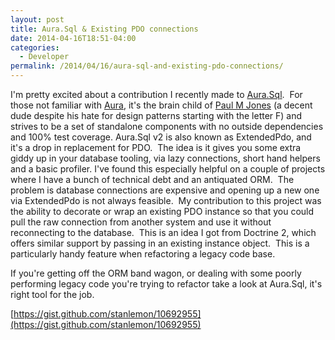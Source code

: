 ```yaml
---
layout: post
title: Aura.Sql & Existing PDO connections
date: 2014-04-16T18:51-04:00
categories:
  - Developer
permalink: /2014/04/16/aura-sql-and-existing-pdo-connections/
---
```

I'm pretty excited about a contribution I recently made to [Aura.Sql](http://github.com/auraphp/Aura.Sql).  For those not familiar with [Aura](http://auraphp.com), it's the brain child of [Paul M Jones](http://paul-m-jones.com/archives/4757) (a decent dude despite his hate for design patterns starting with the letter F) and strives to be a set of standalone components with no outside dependencies and 100% test coverage. Aura.Sql v2 is also known as ExtendedPdo, and it's a drop in replacement for PDO.  The idea is it gives you some extra giddy up in your database tooling, via lazy connections, short hand helpers and a basic profiler. I've found this especially helpful on a couple of projects where I have a bunch of technical debt and an antiquated ORM.  The problem is database connections are expensive and opening up a new one via ExtendedPdo is not always feasible.  My contribution to this project was the ability to decorate or wrap an existing PDO instance so that you could pull the raw connection from another system and use it without reconnecting to the database.  This is an idea I got from Doctrine 2, which offers similar support by passing in an existing instance object.  This is a particularly handy feature when refactoring a legacy code base.

If you're getting off the ORM band wagon, or dealing with some poorly performing legacy code you're trying to refactor take a look at Aura.Sql, it's right tool for the job.

[https://gist.github.com/stanlemon/10692955](https://gist.github.com/stanlemon/10692955)
